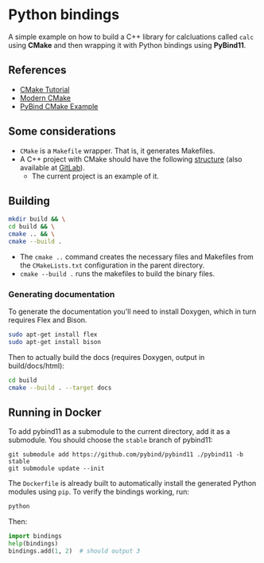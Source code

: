 # Python bindings

A simple example on how to build a C++ library for calcluations called `calc` using **CMake** and then wrapping it with Python bindings using **PyBind11**.

## References

- [CMake Tutorial](https://cmake.org/cmake/help/latest/guide/tutorial/index.html)
- [Modern CMake](https://cliutils.gitlab.io/modern-cmake/)
- [PyBind CMake Example](https://github.com/pybind/cmake_example)

## Some considerations

- `CMake` is a `Makefile` wrapper. That is, it generates Makefiles.
- A C++ project with CMake should have the following [structure](https://cliutils.gitlab.io/modern-cmake/chapters/basics/structure.html) (also available at [GitLab](https://gitlab.com/CLIUtils/modern-cmake/tree/master/examples/extended-project)).
    - The current project is an example of it.

## Building

```bash
mkdir build && \
cd build && \
cmake .. && \
cmake --build .
```

- The `cmake ..` command creates the necessary files and Makefiles from the `CMakeLists.txt` configuration in the parent directory.
- `cmake --build .` runs the makefiles to build the binary files.

### Generating documentation

To generate the documentation you'll need to install Doxygen, which in turn requires Flex and Bison.

```bash
sudo apt-get install flex
sudo apt-get install bison
```

Then to actually build the docs (requires Doxygen, output in build/docs/html):

```bash
cd build
cmake --build . --target docs
```

## Running in Docker

To add pybind11 as a submodule to the current directory, add it as a submodule. You should choose the `stable` branch of pybind11:

```
git submodule add https://github.com/pybind/pybind11 ./pybind11 -b stable
git submodule update --init
```

The `Dockerfile` is already built to automatically install the generated Python modules using `pip`. To verify the bindings working, run:

```bash
python
```

Then:

```python
import bindings
help(bindings)
bindings.add(1, 2)  # should output 3
``` 